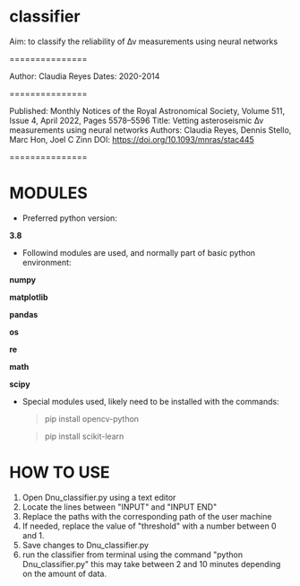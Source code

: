 # classifier

Aim: to classify the reliability of Δν measurements using neural networks

===============

Author: Claudia Reyes
Dates: 2020-2014

===============

Published: Monthly Notices of the Royal Astronomical Society, Volume 511, Issue 4, April 2022, Pages 5578–5596
Title: Vetting asteroseismic Δν measurements using neural networks
Authors: Claudia Reyes, Dennis Stello, Marc Hon, Joel C Zinn
DOI: https://doi.org/10.1093/mnras/stac445

===============

MODULES
=======

- Preferred python version:
  
**3.8**

- Followind modules are used, and normally part of basic  python environment:
  
**numpy**
  
**matplotlib**

**pandas**

**os**

**re**

**math**

**scipy**


- Special modules used, likely need to be installed with the commands:
  
  > pip install opencv-python
  
  > pip install scikit-learn 


HOW TO USE
==========

1. Open Dnu_classifier.py using a text editor
2. Locate the lines between "INPUT" and "INPUT END" 
3. Replace the paths with the corresponding path of the user machine
4. If needed, replace the value of "threshold" with a number between 0 and 1.
5. Save changes to Dnu_classifier.py
6. run the classifier from terminal using the command "python Dnu_classifier.py" this may take between 2 and 10 minutes depending on the amount of data.
